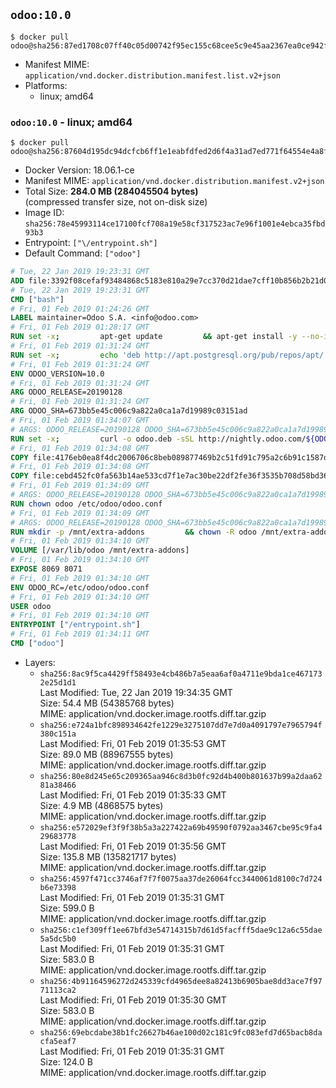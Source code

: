 ## `odoo:10.0`

```console
$ docker pull odoo@sha256:87ed1708c07ff40c05d00742f95ec155c68cee5c9e45aa2367ea0ce942f93161
```

-	Manifest MIME: `application/vnd.docker.distribution.manifest.list.v2+json`
-	Platforms:
	-	linux; amd64

### `odoo:10.0` - linux; amd64

```console
$ docker pull odoo@sha256:87604d195dc94dcfcb6ff1e1eabfdfed2d6f4a31ad7ed771f64554e4a8fc27ca
```

-	Docker Version: 18.06.1-ce
-	Manifest MIME: `application/vnd.docker.distribution.manifest.v2+json`
-	Total Size: **284.0 MB (284045504 bytes)**  
	(compressed transfer size, not on-disk size)
-	Image ID: `sha256:78e45993114ce17100fcf708a19e58cf317523ac7e96f1001e4ebca35fbd93b3`
-	Entrypoint: `["\/entrypoint.sh"]`
-	Default Command: `["odoo"]`

```dockerfile
# Tue, 22 Jan 2019 19:23:31 GMT
ADD file:3392f08cefaf93484868c5183e810a29e7cc370d21dae7cff10b856b2b21d072 in / 
# Tue, 22 Jan 2019 19:23:31 GMT
CMD ["bash"]
# Fri, 01 Feb 2019 01:24:26 GMT
LABEL maintainer=Odoo S.A. <info@odoo.com>
# Fri, 01 Feb 2019 01:28:17 GMT
RUN set -x;         apt-get update         && apt-get install -y --no-install-recommends             ca-certificates             curl             dirmngr             node-less             python-gevent             python-ldap             python-pip             python-qrcode             python-renderpm             python-support             python-vobject             python-watchdog         && curl -o wkhtmltox.deb -sSL https://github.com/wkhtmltopdf/wkhtmltopdf/releases/download/0.12.5/wkhtmltox_0.12.5-1.jessie_amd64.deb         && echo '4d104ff338dc2d2083457b3b1e9baab8ddf14202 wkhtmltox.deb' | sha1sum -c -         && dpkg --force-depends -i wkhtmltox.deb         && apt-get -y install -f --no-install-recommends         && apt-get purge -y --auto-remove -o APT::AutoRemove::RecommendsImportant=false -o APT::AutoRemove::SuggestsImportant=false npm         && rm -rf /var/lib/apt/lists/* wkhtmltox.deb         && pip install psycogreen==1.0
# Fri, 01 Feb 2019 01:31:24 GMT
RUN set -x;         echo 'deb http://apt.postgresql.org/pub/repos/apt/ jessie-pgdg main' > etc/apt/sources.list.d/pgdg.list         && export GNUPGHOME="$(mktemp -d)"         && repokey='B97B0AFCAA1A47F044F244A07FCC7D46ACCC4CF8'         && gpg --batch --keyserver keyserver.ubuntu.com --recv-keys "${repokey}"         && gpg --armor --export "${repokey}" | apt-key add -         && rm -rf "$GNUPGHOME"         && apt-get update          && apt-get install -y postgresql-client         && rm -rf /var/lib/apt/lists/*
# Fri, 01 Feb 2019 01:31:24 GMT
ENV ODOO_VERSION=10.0
# Fri, 01 Feb 2019 01:31:24 GMT
ARG ODOO_RELEASE=20190128
# Fri, 01 Feb 2019 01:31:24 GMT
ARG ODOO_SHA=673bb5e45c006c9a822a0ca1a7d19989c03151ad
# Fri, 01 Feb 2019 01:34:07 GMT
# ARGS: ODOO_RELEASE=20190128 ODOO_SHA=673bb5e45c006c9a822a0ca1a7d19989c03151ad
RUN set -x;         curl -o odoo.deb -sSL http://nightly.odoo.com/${ODOO_VERSION}/nightly/deb/odoo_${ODOO_VERSION}.${ODOO_RELEASE}_all.deb         && echo "${ODOO_SHA} odoo.deb" | sha1sum -c -         && dpkg --force-depends -i odoo.deb         && apt-get update         && apt-get -y install -f --no-install-recommends         && rm -rf /var/lib/apt/lists/* odoo.deb
# Fri, 01 Feb 2019 01:34:08 GMT
COPY file:4176eb0ea8f4dc2006706c8beb089877469b2c51fd91c795a2c6b91c1587dff1 in / 
# Fri, 01 Feb 2019 01:34:08 GMT
COPY file:cebd452fc0fa563b14ae533cd7f1e7ac30be22df2fe36f3535b708d58bd3601d in /etc/odoo/ 
# Fri, 01 Feb 2019 01:34:09 GMT
# ARGS: ODOO_RELEASE=20190128 ODOO_SHA=673bb5e45c006c9a822a0ca1a7d19989c03151ad
RUN chown odoo /etc/odoo/odoo.conf
# Fri, 01 Feb 2019 01:34:09 GMT
# ARGS: ODOO_RELEASE=20190128 ODOO_SHA=673bb5e45c006c9a822a0ca1a7d19989c03151ad
RUN mkdir -p /mnt/extra-addons         && chown -R odoo /mnt/extra-addons
# Fri, 01 Feb 2019 01:34:10 GMT
VOLUME [/var/lib/odoo /mnt/extra-addons]
# Fri, 01 Feb 2019 01:34:10 GMT
EXPOSE 8069 8071
# Fri, 01 Feb 2019 01:34:10 GMT
ENV ODOO_RC=/etc/odoo/odoo.conf
# Fri, 01 Feb 2019 01:34:10 GMT
USER odoo
# Fri, 01 Feb 2019 01:34:10 GMT
ENTRYPOINT ["/entrypoint.sh"]
# Fri, 01 Feb 2019 01:34:11 GMT
CMD ["odoo"]
```

-	Layers:
	-	`sha256:8ac9f5ca4429ff58493e4cb486b7a5eaa6af0a4711e9bda1ce4671732e25d1d1`  
		Last Modified: Tue, 22 Jan 2019 19:34:35 GMT  
		Size: 54.4 MB (54385768 bytes)  
		MIME: application/vnd.docker.image.rootfs.diff.tar.gzip
	-	`sha256:e724a1bfc898934642fe1229e3275107dd7e7d0a4091797e7965794f380c151a`  
		Last Modified: Fri, 01 Feb 2019 01:35:53 GMT  
		Size: 89.0 MB (88967555 bytes)  
		MIME: application/vnd.docker.image.rootfs.diff.tar.gzip
	-	`sha256:80e8d245e65c209365aa946c8d3b0fc92d4b400b801637b99a2daa6281a38466`  
		Last Modified: Fri, 01 Feb 2019 01:35:33 GMT  
		Size: 4.9 MB (4868575 bytes)  
		MIME: application/vnd.docker.image.rootfs.diff.tar.gzip
	-	`sha256:e572029ef3f9f38b5a3a227422a69b49590f0792aa3467cbe95c9fa429683778`  
		Last Modified: Fri, 01 Feb 2019 01:35:56 GMT  
		Size: 135.8 MB (135821717 bytes)  
		MIME: application/vnd.docker.image.rootfs.diff.tar.gzip
	-	`sha256:4597f471cc3746af7f7f0075aa37de26064fcc3440061d8100c7d724b6e73398`  
		Last Modified: Fri, 01 Feb 2019 01:35:31 GMT  
		Size: 599.0 B  
		MIME: application/vnd.docker.image.rootfs.diff.tar.gzip
	-	`sha256:c1ef309ff1ee67bfd3e54714315b7d61d5facfff5dae9c12a6c55dae5a5dc5b0`  
		Last Modified: Fri, 01 Feb 2019 01:35:31 GMT  
		Size: 583.0 B  
		MIME: application/vnd.docker.image.rootfs.diff.tar.gzip
	-	`sha256:4b91164596272d245339cfd4965dee8a82413b6905bae8dd3ace7f9771113ca2`  
		Last Modified: Fri, 01 Feb 2019 01:35:30 GMT  
		Size: 583.0 B  
		MIME: application/vnd.docker.image.rootfs.diff.tar.gzip
	-	`sha256:69ebcdabe38b1fc26627b46ae100d02c181c9fc083efd7d65bacb8dacfa5eaf7`  
		Last Modified: Fri, 01 Feb 2019 01:35:31 GMT  
		Size: 124.0 B  
		MIME: application/vnd.docker.image.rootfs.diff.tar.gzip
